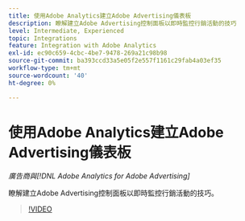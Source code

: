 ```yaml
---
title: 使用Adobe Analytics建立Adobe Advertising儀表板
description: 瞭解建立Adobe Advertising控制面板以即時監控行銷活動的技巧
level: Intermediate, Experienced
topic: Integrations
feature: Integration with Adobe Analytics
exl-id: ec90c659-4cbc-4be7-9478-269a21c98b98
source-git-commit: ba393ccd33a5e05f2e557f1161c29fab4a03ef35
workflow-type: tm+mt
source-wordcount: '40'
ht-degree: 0%

---
```


# 使用Adobe Analytics建立Adobe Advertising儀表板

*廣告商與[!DNL Adobe Analytics for Adobe Advertising]*

瞭解建立Adobe Advertising控制面板以即時監控行銷活動的技巧。

>[!VIDEO](https://video.tv.adobe.com/v/33922)
